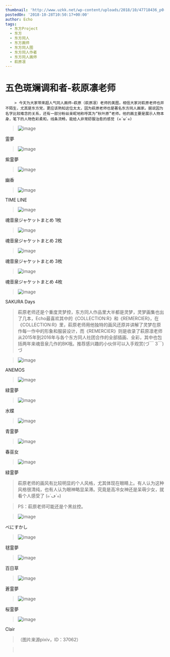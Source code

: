 ```yaml
---
thumbnail: 'http://www.uzkk.net/wp-content/uploads/2018/10/47718436_p0-2-825x510.png'
postedOn: '2018-10-28T10:50:17+00:00'
author: Echo
tags:
  - 东方Project
  - 东方
  - 东方同人
  - 东方画师
  - 东方同人图
  - 东方同人作者
  - 东方同人画师
  - 萩原凛
---
```


# 五色斑斓调和者-萩原凛老师

		> 今天为大家带来超人气同人画师—萩原（萩原凛）老师的美图，相信大家对萩原老师也并不陌生，尤其是东方党，更应该熟知这位太太，因为萩原老师也是著名东方同人画家。据说因为名字比较难念的关系，还有一部分粉丝亲昵地称呼其为“秋叶原”老师。他的画主要是展示人物本身，笔下的人物色彩柔和，线条流畅，能给人非常舒服治愈的感觉 (ฅ´ω`ฅ)

> 

> ![image](http://www.uzkk.net/wp-content/uploads/2018/10/62564814_p0-1.png)

霊夢

> ![image](http://www.uzkk.net/wp-content/uploads/2018/10/62303439_p0-1.png)

紫霊夢

> ![image](http://www.uzkk.net/wp-content/uploads/2018/10/58257120_p0.png)

幽香

> ![image](http://www.uzkk.net/wp-content/uploads/2018/10/52786414_p0.jpg)

TIME LINE

> ![image](http://www.uzkk.net/wp-content/uploads/2018/10/37482563_p0_master1200.jpg)

魂音泉ジャケットまとめ 1枚

> ![image](http://www.uzkk.net/wp-content/uploads/2018/10/37482563_p1_master1200-1.jpg)

魂音泉ジャケットまとめ 2枚

> ![image](http://www.uzkk.net/wp-content/uploads/2018/10/37482563_p2_master1200.jpg)

魂音泉ジャケットまとめ 3枚

> ![image](http://www.uzkk.net/wp-content/uploads/2018/10/37482563_p3_master1200.jpg)

魂音泉ジャケットまとめ 4枚

> ![image](http://www.uzkk.net/wp-content/uploads/2018/10/50222483_p0.jpg)

SAKURA Days

> 萩原老师还是个重度灵梦控，东方同人作品里大半都是灵梦，灵梦画集也出了几本，Echo最喜欢其中的《COLLECTION:R》和《REMERCIER》，在《COLLECTION:R》里，萩原老师用他独特的画风还原并讲解了灵梦在原作每一作中的形象和服装设计，而《REMERCIER》则是收录了萩原凛老师从2015年到2016年与各个东方同人社团合作的全部插画、全彩，其中也包括两年来魂音泉几作的BK哦。推荐感兴趣的小伙伴可以入手观赏(づ￣ 3￣)づ

> ![image](http://www.uzkk.net/wp-content/uploads/2018/10/50063435_p0.jpg)

ANEMOS

> ![image](http://www.uzkk.net/wp-content/uploads/2018/10/49832025_p0.jpg)

緑霊夢

> ![image](http://www.uzkk.net/wp-content/uploads/2018/10/47809507_p0.png)

水蝶

> ![image](http://www.uzkk.net/wp-content/uploads/2018/10/47718436_p0-2-1024x603.png)

青霊夢

> ![image](http://www.uzkk.net/wp-content/uploads/2018/10/42634592_p0.jpg)

春巫女

> ![image](http://www.uzkk.net/wp-content/uploads/2018/10/43190234_p0.jpg)

緑霊夢

> 萩原老师的画风有比较明显的个人风格，尤其体现在眼睛上。有人认为这种风格很清纯，也有人认为眼神略显呆滞。究竟是高冷女神还是呆萌少女，就看个人感受了 (๑´ڡ`๑)

> PS：萩原老师可能还是个黑丝控。

> ![image](http://www.uzkk.net/wp-content/uploads/2018/10/35814935_p0.jpg)

べにすかし

> ![image](http://www.uzkk.net/wp-content/uploads/2018/10/27576755_p0.jpg)

毬霊夢

> ![image](http://www.uzkk.net/wp-content/uploads/2018/10/27441647_p0-1.jpg)

百日草

> ![image](http://www.uzkk.net/wp-content/uploads/2018/10/18668019_p0.jpg)

蒼霊夢

> ![image](http://www.uzkk.net/wp-content/uploads/2018/10/16215731_p0.jpg)

桜霊夢

> ![image](http://www.uzkk.net/wp-content/uploads/2018/10/35719478_p0.jpg)

Clair

> （图片来源pixiv，ID：37062）

>  

#

	